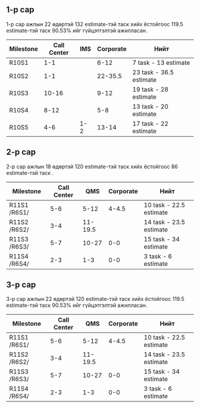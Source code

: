 ## 1-р сар

1-р сар ажлын 22 өдөртэй 132 estimate-тэй таск хийх ёстойгоос 119.5 estimate-тэй таск 90.53% ийг гүйцэтгэлтэй ажилласан.

| Milestone | Call Center | IMS | Corporate | Нийт                    |
| --------- | ----------- | --- | --------- | ----------------------- |
| R10S1     | 1-1         |     | 6-12      | 7 task - 13 estimate    |
| R10S2     | 1-1         |     | 22-35.5   | 23 task - 36.5 estimate |
| R10S3     | 10-16       |     | 9-12      | 19 task - 28 estimate   |
| R10S4     | 8-12        |     | 5-8       | 13 task - 20 estimate   |
| R10S5     | 4-6         | 1-2 | 13-14     | 17 task - 22 estimate   |

## 2-р сар

2-р сар ажлын 18 өдөртэй 120 estimate-тэй таск хийх ёстойгоос 86 estimate-тэй таск .

| Milestone     | Call Center | QMS     | Corporate | Нийт                    |
| ------------- | ----------- | ------- | --------- | ----------------------- |
| R11S1  /R6S1/ | 5-6         | 5-12    | 4-4.5     | 10 task - 22.5 estimate |
| R11S2  /R6S2/ | 3-4         | 11-19.5 |           | 14 task - 23.5 estimate |
| R11S3  /R6S3/ | 5-7         | 10-27     | 0-0       | 15 task - 34 estimate     |
| R11S4  /R6S4/ | 2-3         | 1-3     | 0-0       | 3 task - 6 estimate     |

## 3-р сар

3-р сар ажлын 22 өдөртэй 120 estimate-тэй таск хийх ёстойгоос 119.5 estimate-тэй таск 90.53% ийг гүйцэтгэлтэй ажилласан.

| Milestone     | Call Center | QMS     | Corporate | Нийт                    |
| ------------- | ----------- | ------- | --------- | ----------------------- |
| R11S1  /R6S1/ | 5-6         | 5-12    | 4-4.5     | 10 task - 22.5 estimate |
| R11S2  /R6S2/ | 3-4         | 11-19.5 |           | 14 task - 23.5 estimate |
| R11S3  /R6S3/ | 5-7         | 10-27     | 0-0       | 15 task - 34 estimate     |
| R11S4  /R6S4/ | 2-3         | 1-3     | 0-0       | 3 task - 6 estimate     |
